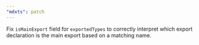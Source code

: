 ```yaml
---
"mdxts": patch
---
```


Fix `isMainExport` field for `exportedTypes` to correctly interpret which export declaration is the main export based on a matching name.
